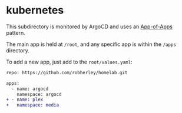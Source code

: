 # kubernetes

This subdirectory is monitored by ArgoCD and uses an [App-of-Apps](https://argo-cd.readthedocs.io/en/stable/operator-manual/cluster-bootstrapping/#app-of-apps-pattern) pattern.

The main app is held at `/root`, and any specific app is within the `/apps` directory.

To add a new app, just add to the `root/values.yaml`:

```diff
repo: https://github.com/robherley/homelab.git

apps:
  - name: argocd
    namespace: argocd
+ - name: plex
+   namespace: media
```
